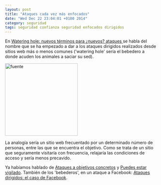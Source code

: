 ```yaml
---
layout: post
title: "Ataques cada vez más enfocados"
date: "Wed Dec 22 23:04:01 +0100 2014"
category: seguridad
tags: seguridad confianza seguridad enfocados dirigidos  
---
```


En [Watering hole: nuevos términos para ¿nuevos? ataques ](http://blog.elevenpaths.com/2013/10/watering-hole-nuevos-terminos-para.html) se habla del nombre que se ha empezado a dar a los ataques dirigidos realizados desde sitios web más o menos comunes ('watering hole' sería el bebedero a donde acuden los animales a saciar su sed). 

<a href="https://www.flickr.com/photos/fernand0/136083657/" title="Fuente"><img src="https://farm1.staticflickr.com/55/136083657_8168a9d1c4_m.jpg" width="240"  alt="fuente" ></a>

La analogía sería un sitio web frecuentado por un determinado número de personas, entre las que se encuentra el objetivo. Como se trata de un sitio que seguramente visitaría con frecuencia, relajaría las condiciones de acceso y sería menos precavido. 

Ya habíamos hablado de [Ataques a objetivos concretos](http://mbpfernand0.wordpress.com/2010/02/03/ataques-a-objetivos-concretos/) y [Puedes estar vigilado](http://mbpfernand0.wordpress.com/2009/04/15/puedes-estar-vigilado/). También de los 'bebederos', en un ataque a Facebook: [Ataques dirigidos: el caso de Facebook](http://mbpfernand0.wordpress.com/2013/02/18/ataques-dirigidos-el-caso-de-facebook/).
